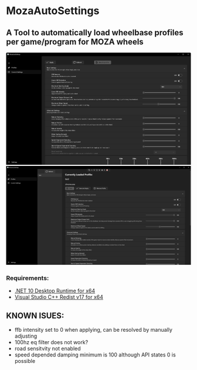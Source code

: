 # MozaAutoSettings

## A Tool to automatically load wheelbase profiles per game/program for MOZA wheels

[currentSettings]: readme_images/CurrentSettings.png
[profilesPage]: readme_images/profilesPage.png

![currentSettings]
![profilesPage]

### Requirements:
- [.NET 10 Desktop Runtime for x64](https://dotnet.microsoft.com/en-us/download/dotnet/10.0)
- [Visual Studio C++ Redist v17 for x64](https://aka.ms/vs/17/release/vc_redist.x64.exe)



## KNOWN ISUES:
- ffb intensity set to 0 when applying, can be resolved by manually adjusting
- 100hz eq filter does not work?
- road sensitvity not enabled 
- speed depended damping minimum is 100 although API states 0 is possible
